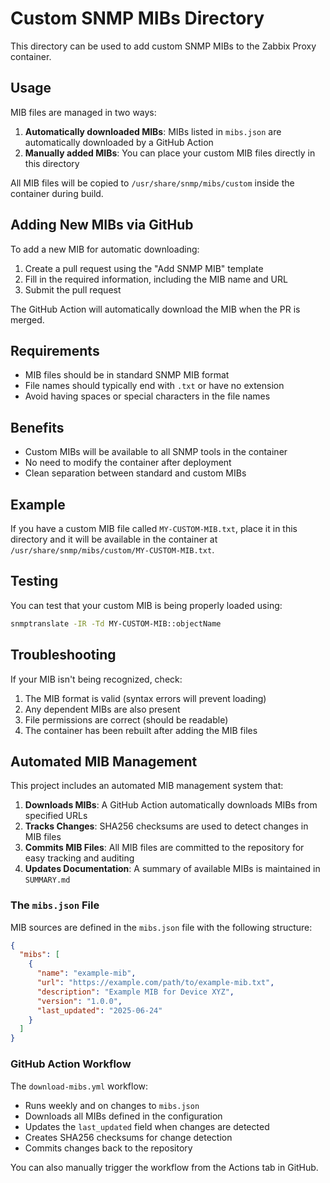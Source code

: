# Custom SNMP MIBs Directory

This directory can be used to add custom SNMP MIBs to the Zabbix Proxy container.

## Usage

MIB files are managed in two ways:
1. **Automatically downloaded MIBs**: MIBs listed in `mibs.json` are automatically downloaded by a GitHub Action
2. **Manually added MIBs**: You can place your custom MIB files directly in this directory

All MIB files will be copied to `/usr/share/snmp/mibs/custom` inside the container during build.

## Adding New MIBs via GitHub

To add a new MIB for automatic downloading:

1. Create a pull request using the "Add SNMP MIB" template
2. Fill in the required information, including the MIB name and URL
3. Submit the pull request

The GitHub Action will automatically download the MIB when the PR is merged.

## Requirements

- MIB files should be in standard SNMP MIB format
- File names should typically end with `.txt` or have no extension
- Avoid having spaces or special characters in the file names

## Benefits

- Custom MIBs will be available to all SNMP tools in the container
- No need to modify the container after deployment
- Clean separation between standard and custom MIBs

## Example

If you have a custom MIB file called `MY-CUSTOM-MIB.txt`, place it in this directory and it will be available in the container at `/usr/share/snmp/mibs/custom/MY-CUSTOM-MIB.txt`.

## Testing

You can test that your custom MIB is being properly loaded using:

```bash
snmptranslate -IR -Td MY-CUSTOM-MIB::objectName
```

## Troubleshooting

If your MIB isn't being recognized, check:

1. The MIB format is valid (syntax errors will prevent loading)
2. Any dependent MIBs are also present
3. File permissions are correct (should be readable)
4. The container has been rebuilt after adding the MIB files

## Automated MIB Management

This project includes an automated MIB management system that:

1. **Downloads MIBs**: A GitHub Action automatically downloads MIBs from specified URLs
2. **Tracks Changes**: SHA256 checksums are used to detect changes in MIB files
3. **Commits MIB Files**: All MIB files are committed to the repository for easy tracking and auditing
4. **Updates Documentation**: A summary of available MIBs is maintained in `SUMMARY.md`

### The `mibs.json` File

MIB sources are defined in the `mibs.json` file with the following structure:

```json
{
  "mibs": [
    {
      "name": "example-mib",
      "url": "https://example.com/path/to/example-mib.txt",
      "description": "Example MIB for Device XYZ",
      "version": "1.0.0",
      "last_updated": "2025-06-24"
    }
  ]
}
```

### GitHub Action Workflow

The `download-mibs.yml` workflow:
- Runs weekly and on changes to `mibs.json`
- Downloads all MIBs defined in the configuration
- Updates the `last_updated` field when changes are detected
- Creates SHA256 checksums for change detection
- Commits changes back to the repository

You can also manually trigger the workflow from the Actions tab in GitHub.
